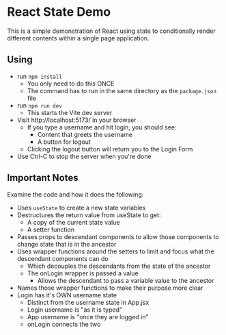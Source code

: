 # React State Demo

This is a simple demonstration of React using state to conditionally render different contents within a single page application.

## Using

- run `npm install`
  - You only need to do this ONCE
  - The command has to run in the same directory as the `package.json` file
- run `npm run dev`
  - This starts the Vite dev server
- Visit http://localhost:5173/ in your browser
  - If you type a username and hit login, you should see:
    - Content that greets the username
    - A button for logout
  - Clicking the logout button will return you to the Login Form
- Use Ctrl-C to stop the server when you're done

## Important Notes

Examine the code and how it does the following:
- Uses `useState` to create a new state variables
- Destructures the return value from useState to get:
  - A copy of the current state value
  - A setter function
- Passes props to descendant components to allow those components to change state that is in the ancestor
- Uses wrapper functions around the setters to limit and focus what the descendant components can do
  - Which decouples the descendants from the state of the ancestor
  - The onLogin wrapper is passed a value
    - Allows the descendant to pass a variable value to the ancestor
- Names those wrapper functions to make their purpose more clear
- Login has it's OWN username state
  - Distinct from the username state in App.jsx
  - Login username is "as it is typed"
  - App username is "once they are logged in"
  - onLogin connects the two



